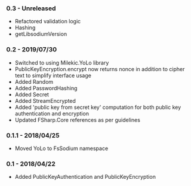 ### 0.3 - Unreleased
* Refactored validation logic
* Hashing
* getLibsodiumVersion

### 0.2 - 2019/07/30
* Switched to using Milekic.YoLo library
* PublicKeyEncryption.encrypt now returns nonce in addition to cipher text to simplify interface usage
* Added Random
* Added PasswordHashing
* Added Secret
* Added StreamEncrypted
* Added 'public key from secret key' computation for both public key authentication and encryption
* Updated FSharp.Core references as per guidelines

### 0.1.1 - 2018/04/25
* Moved YoLo to FsSodium namespace

### 0.1 - 2018/04/22
* Added PublicKeyAuthentication and PublicKeyEncryption
